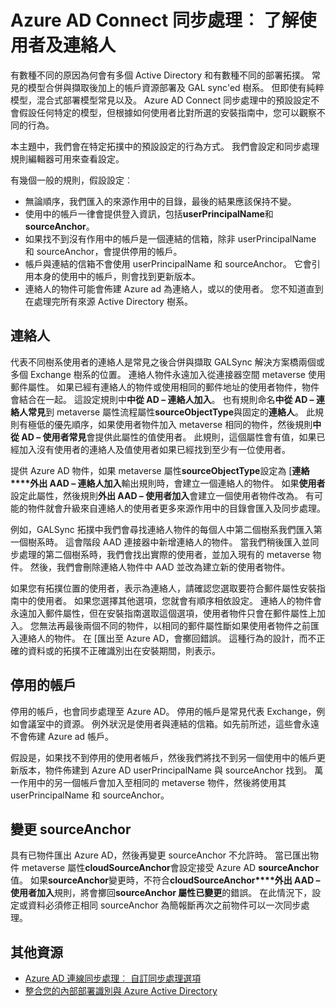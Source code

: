 <properties
    pageTitle="Azure AD Connect 同步處理︰ 了解使用者及連絡人 |Microsoft Azure"
    description="說明使用者和 Azure AD Connect 同步處理的連絡人。"
    services="active-directory"
    documentationCenter=""
    authors="markusvi"
    manager="femila"
    editor=""/>

<tags
    ms.service="active-directory"
    ms.workload="identity"
    ms.tgt_pltfrm="na"
    ms.devlang="na"
    ms.topic="article"
    ms.date="10/10/2016"
    ms.author="markusvi;andkjell"/>


# <a name="azure-ad-connect-sync-understanding-users-and-contacts"></a>Azure AD Connect 同步處理︰ 了解使用者及連絡人

有數種不同的原因為何會有多個 Active Directory 和有數種不同的部署拓撲。 常見的模型合併與擷取後加上的帳戶資源部署及 GAL sync'ed 樹系。 但即使有純粹模型，混合式部署模型常見以及。 Azure AD Connect 同步處理中的預設設定不會假設任何特定的模型，但根據如何使用者比對所選的安裝指南中，您可以觀察不同的行為。

本主題中，我們會在特定拓撲中的預設設定的行為方式。 我們會設定和同步處理規則編輯器可用來查看設定。

有幾個一般的規則，假設設定︰

- 無論順序，我們匯入的來源作用中的目錄，最後的結果應該保持不變。
- 使用中的帳戶一律會提供登入資訊，包括**userPrincipalName**和**sourceAnchor**。
- 如果找不到沒有作用中的帳戶是一個連結的信箱，除非 userPrincipalName 和 sourceAnchor，會提供停用的帳戶。
- 帳戶與連結的信箱不會使用 userPrincipalName 和 sourceAnchor。 它會引用本身的使用中的帳戶，則會找到更新版本。
- 連絡人的物件可能會佈建 Azure ad 為連絡人，或以的使用者。 您不知道直到在處理完所有來源 Active Directory 樹系。

## <a name="contacts"></a>連絡人

代表不同樹系使用者的連絡人是常見之後合併與擷取 GALSync 解決方案橋兩個或多個 Exchange 樹系的位置。 連絡人物件永遠加入從連接器空間 metaverse 使用郵件屬性。 如果已經有連絡人的物件或使用相同的郵件地址的使用者物件，物件會結合在一起。 這設定規則中**中從 AD – 連絡人加入**。 也有規則命名**中從 AD – 連絡人常見**到 metaverse 屬性流程屬性**sourceObjectType**與固定的**連絡人**。 此規則有極低的優先順序，如果使用者物件加入 metaverse 相同的物件，然後規則**中從 AD – 使用者常見**會提供此屬性的值使用者。 此規則，這個屬性會有值，如果已經加入沒有使用者的連絡人及值使用者如果已經找到至少有一位使用者。

提供 Azure AD 物件，如果 metaverse 屬性**sourceObjectType**設定為 [**連絡****外出 AAD – 連絡人加入**輸出規則時，會建立一個連絡人的物件。 如果**使用者**設定此屬性，然後規則**外出 AAD – 使用者加入**會建立一個使用者物件改為。
有可能的物件就會升級來自連絡人的使用者更多來源作用中的目錄會匯入及同步處理。

例如，GALSync 拓撲中我們會尋找連絡人物件的每個人中第二個樹系我們匯入第一個樹系時。 這會階段 AAD 連接器中新增連絡人的物件。 當我們稍後匯入並同步處理的第二個樹系時，我們會找出實際的使用者，並加入現有的 metaverse 物件。 然後，我們會刪除連絡人物件中 AAD 並改為建立新的使用者物件。

如果您有拓撲位置的使用者，表示為連絡人，請確認您選取要符合郵件屬性安裝指南中的使用者。 如果您選擇其他選項，您就會有順序相依設定。 連絡人的物件會永遠加入郵件屬性，但在安裝指南選取這個選項，使用者物件只會在郵件屬性上加入。 您無法再最後兩個不同的物件，以相同的郵件屬性斷如果使用者物件之前匯入連絡人的物件。 在 [匯出至 Azure AD，會擲回錯誤。 這種行為的設計，而不正確的資料或的拓撲不正確識別出在安裝期間，則表示。

## <a name="disabled-accounts"></a>停用的帳戶

停用的帳戶，也會同步處理至 Azure AD。 停用的帳戶是常見代表 Exchange，例如會議室中的資源。 例外狀況是使用者與連結的信箱。如先前所述，這些會永遠不會佈建 Azure ad 帳戶。

假設是，如果找不到停用的使用者帳戶，然後我們將找不到另一個使用中的帳戶更新版本，物件佈建到 Azure AD userPrincipalName 與 sourceAnchor 找到。 萬一作用中的另一個帳戶會加入至相同的 metaverse 物件，然後將使用其 userPrincipalName 和 sourceAnchor。

## <a name="changing-sourceanchor"></a>變更 sourceAnchor

具有已物件匯出 Azure AD，然後再變更 sourceAnchor 不允許時。 當已匯出物件 metaverse 屬性**cloudSourceAnchor**會設定接受 Azure AD **sourceAnchor**值。 如果**sourceAnchor**變更時，不符合**cloudSourceAnchor****外出 AAD – 使用者加入**規則，將會擲回**sourceAnchor 屬性已變更**的錯誤。 在此情況下，設定或資料必須修正相同 sourceAnchor 為簡報斷再次之前物件可以一次同步處理。

## <a name="additional-resources"></a>其他資源

* [Azure AD 連線同步處理︰ 自訂同步處理選項](active-directory-aadconnectsync-whatis.md)
* [整合您的內部部署識別與 Azure Active Directory](active-directory-aadconnect.md)
